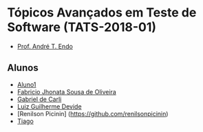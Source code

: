 ﻿# Tópicos Avançados em Teste de Software (TATS-2018-01)

- [Prof. André T. Endo](https://github.com/andreendo)

## Alunos

- [Aluno1](https://github.com/aluno1)
- [Fabricio Jhonata Sousa de Oliveira](https://github.com/fabriciojso)
- [Gabriel de Carli](https://github.com/GabrieldeCarli)
- [Luiz Guilherme Devide](https://github.com/luizdevide)
- [Renilson Picinin] (https://github.com/renilsonpicinin)
- [Tiago](https://github.com/nefestor)

